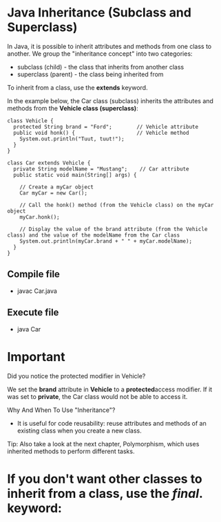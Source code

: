 # Java Inheritance (Subclass and Superclass)
In Java, it is possible to inherit attributes and methods from one class to another. We group the "inheritance concept" into two categories:

- subclass (child) - the class that inherits from another class
- superclass (parent) - the class being inherited from

To inherit from a class, use the **extends** keyword.

In the example below, the Car class (subclass) inherits the attributes and methods from the **Vehicle class (superclass)**:

```
class Vehicle {
  protected String brand = "Ford";        // Vehicle attribute
  public void honk() {                    // Vehicle method
    System.out.println("Tuut, tuut!");
  }
}

class Car extends Vehicle {
  private String modelName = "Mustang";    // Car attribute
  public static void main(String[] args) {

    // Create a myCar object
    Car myCar = new Car();

    // Call the honk() method (from the Vehicle class) on the myCar object
    myCar.honk();

    // Display the value of the brand attribute (from the Vehicle class) and the value of the modelName from the Car class
    System.out.println(myCar.brand + " " + myCar.modelName);
  }
}

```


## Compile file 
- javac Car.java

## Execute file 
- java Car

# Important

Did you notice the protected modifier in Vehicle?

We set the **brand** attribute in **Vehicle** to a **protected**access modifier. If it was set to **private**, the Car class would not be able to access it.

Why And When To Use "Inheritance"?
- It is useful for code reusability: reuse attributes and methods of an existing class when you create a new class.

Tip: Also take a look at the next chapter, Polymorphism, which uses inherited methods to perform different tasks.

# If you don't want other classes to inherit from a class, use the <em>final</em>. keyword:

